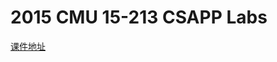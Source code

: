 #  2015 CMU 15-213 CSAPP Labs



[课件地址](http://www.cs.cmu.edu/afs/cs/academic/class/15213-f15/www/schedule.html)

